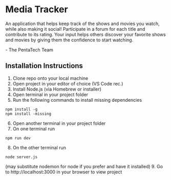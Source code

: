 # Media Tracker
An application that helps keep track of the shows and movies you watch, while also making it social!
Participate in a forum for each title and contribute to its rating. Your input helps others discover your favorite shows and movies by giving them the confidence to start watching.

\- The PentaTech Team

## Installation Instructions
1. Clone repo onto your local machine
2. Open project in your editor of choice (VS Code rec.)
3. Install Node.js (via Homebrew or installer)
4. Open terminal in your project folder
5. Run the following commands to install missing dependencies
```
npm install -g
npm install -missing
```
6. Open another terminal in your project folder
7. On one terminal run
```
npm run dev
```
8. On the other terminal run
```
node server.js
```
(may substitute nodemon for node if you prefer and have it installed)
9. Go to http://localhost:3000 in your browser to view project